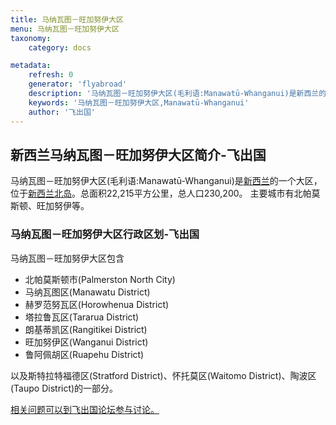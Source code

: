 ```yaml
---
title: 马纳瓦图－旺加努伊大区
menu: 马纳瓦图－旺加努伊大区
taxonomy:
    category: docs

metadata:
    refresh: 0
    generator: 'flyabroad'
    description: '马纳瓦图－旺加努伊大区(毛利语:Manawatū-Whanganui)是新西兰的一个大区，位于北岛。总面积22,215平方公里，总人口230,200。 主要城市有北帕莫斯顿、旺加努伊等。'
    keywords: '马纳瓦图－旺加努伊大区,Manawatū-Whanganui'
    author: '飞出国'
---
```

## 新西兰马纳瓦图－旺加努伊大区简介-飞出国

马纳瓦图－旺加努伊大区(毛利语:Manawatū-Whanganui)是[新西兰]的一个大区，位于[新西兰北岛]。总面积22,215平方公里，总人口230,200。 主要城市有北帕莫斯顿、旺加努伊等。

### 马纳瓦图－旺加努伊大区行政区划-飞出国

马纳瓦图－旺加努伊大区包含

* 北帕莫斯顿市(Palmerston North City)
* 马纳瓦图区(Manawatu District)
* 赫罗范努瓦区(Horowhenua District)
* 塔拉鲁瓦区(Tararua District)
* 朗基蒂凯区(Rangitikei District)
* 旺加努伊区(Wanganui District)
* 鲁阿佩胡区(Ruapehu District)

以及斯特拉特福德区(Stratford District)、怀托莫区(Waitomo District)、陶波区(Taupo District)的一部分。

[相关问题可以到飞出国论坛参与讨论。](http://bbs.fcgvisa.com/t/17138?target=_blank)

[奥克兰理工大学]:/nz/north-island/aut
[梅西大学]:/nz/north-island/massey
[奥克兰大学]:/nz/north-island/auckland-ac
[怀卡托大学]:/nz/north-island/waikato-ac
[惠灵顿维多利亚大学]:/nz/north-island/victoria
[坎特伯雷大学]:/nz/south-island/canterbury-ac
[奥塔哥大学]:/nz/south-island/otago-ac
[林肯大学]:/nz/south-island/lincoln
[新西兰北岛]:/nz/north-island
[新西兰南岛]:/nz/south-island
[新西兰]:/nz
[奥克兰]:/nz/auckland